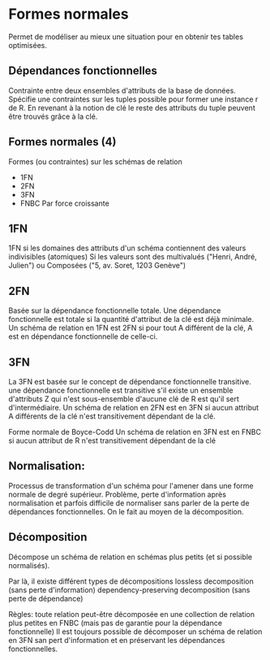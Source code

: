 Formes normales
===============
Permet de modéliser au mieux une situation pour en obtenir tes tables optimisées.


## Dépendances fonctionnelles
Contrainte entre deux ensembles d'attributs de la base de données.
Spécifie une contraintes sur les tuples possible pour former une instance r de R.
En revenant à la notion de clé le reste des attributs du tuple peuvent être trouvés grâce à la clé.

## Formes normales (4)
Formes (ou contraintes) sur les schémas de relation
* 1FN
* 2FN
* 3FN
* FNBC
Par force croissante

## 1FN
1FN si les domaines des attributs d'un schéma contiennent des valeurs indivisibles (atomiques)
Si les valeurs sont des multivalués ("Henri, André, Julien") ou Composées ("5, av. Soret, 1203 Genève")

## 2FN
Basée sur la dépendance fonctionnelle totale.
Une dépendance fonctionnelle est totale si la quantité d'attribut de la clé est déjà minimale.
Un schéma de relation en 1FN est 2FN si pour tout A différent de la clé, A est en dépendance fonctionnelle de celle-ci.

## 3FN
La 3FN est basée sur le concept de dépendance fonctionnelle transitive.
une dépendance fonctionnelle est transitive s'il existe un ensemble d'attributs Z qui n'est sous-ensemble d'aucune
clé de R est qu'il sert d'intermédiaire.
Un schéma de relation en 2FN est en 3FN si aucun attribut A différents de la clé n'est transitivement dépendant de la clé.

Forme normale de Boyce-Codd
Un schéma de relation en 3FN est en FNBC si aucun attribut de R n'est transitivement dépendant de la clé

## **Normalisation**: 
Processus de transformation d'un schéma pour l'amener dans une forme normale de degré supérieur.
Problème, perte d'information après normalisation et parfois difficile de normaliser sans parler de la perte de dépendances  fonctionnelles.
On le fait au moyen de la décomposition.

## Décomposition
Décompose un schéma de relation en schémas plus petits (et si possible normalisés).

Par là, il existe différent types de décompositions
lossless decomposition (sans perte d'information)
dependency-preserving decomposition (sans perte de dépendance)

Règles:
toute relation peut-être décomposée en une collection de relation plus petites en FNBC (mais pas de garantie pour la dépendance fonctionnelle)
Il est toujours possible de décomposer un schéma de relation en 3FN san pert d'information et en préservant les dépendances fonctionnelles.
